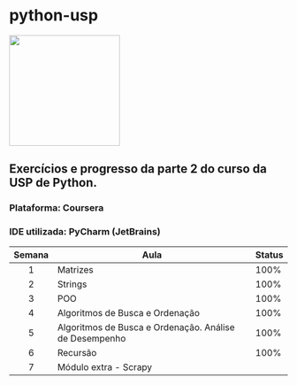 # python-usp

<img src="http://scs.usp.br/identidadevisual/wp-content/uploads/2013/08/usp-logo-png.png" width="200">

## Exercícios e progresso da parte 2 do curso da USP de Python.

### Plataforma: Coursera

### IDE utilizada:  PyCharm (JetBrains)

| Semana | Aula | Status | 
| :--: | ---------------------------------------------------------------------------------------------------------------------------------------------------------------- | -------------------------------------------------------------------------------------------------------------------------------------------------------- |
|  1   | Matrizes | 100%
|  2   | Strings | 100% 
|  3  | POO | 100%
|  4   | Algoritmos de Busca e Ordenação| 100%
|  5   | Algoritmos de Busca e Ordenação. Análise de Desempenho | 100%
|  6   | Recursão | 100%
|  7   | Módulo extra - Scrapy | 
